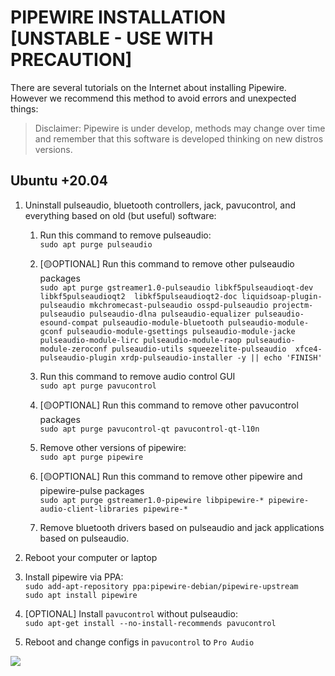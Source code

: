 # PIPEWIRE INSTALLATION [UNSTABLE - USE WITH PRECAUTION]

There are several tutorials on the Internet about installing Pipewire. However we recommend this method to avoid errors and unexpected things:

> Disclaimer: Pipewire is under develop, methods may change over time and remember that this software is developed thinking on new distros versions.

## Ubuntu +20.04

1. Uninstall pulseaudio, bluetooth controllers, jack, pavucontrol, and everything based on old (but useful) software:
   1. Run this command to remove pulseaudio:<br>  `sudo apt purge pulseaudio`
   
   2. [🟡OPTIONAL] Run this command to remove other pulseaudio packages <br> `sudo apt purge gstreamer1.0-pulseaudio libkf5pulseaudioqt-dev libkf5pulseaudioqt2  libkf5pulseaudioqt2-doc liquidsoap-plugin-pulseaudio mkchromecast-pulseaudio osspd-pulseaudio projectm-pulseaudio pulseaudio-dlna pulseaudio-equalizer pulseaudio-esound-compat pulseaudio-module-bluetooth pulseaudio-module-gconf pulseaudio-module-gsettings pulseaudio-module-jacke pulseaudio-module-lirc pulseaudio-module-raop pulseaudio-module-zeroconf pulseaudio-utils squeezelite-pulseaudio  xfce4-pulseaudio-plugin xrdp-pulseaudio-installer -y || echo 'FINISH'`
   
   3. Run this command to remove audio control GUI <br> `sudo apt purge pavucontrol`
   
   4. [🟡OPTIONAL] Run this command to remove other pavucontrol packages <br> `sudo apt purge pavucontrol-qt pavucontrol-qt-l10n`

   5. Remove other versions of pipewire: <br>`sudo apt purge pipewire`
   
   6. [🟡OPTIONAL] Run this command to remove other pipewire and pipewire-pulse packages <br> `sudo apt purge gstreamer1.0-pipewire libpipewire-* pipewire-audio-client-libraries pipewire-*`
   
   7. Remove bluetooth drivers based on pulseaudio and jack applications based on pulseaudio.
   
2. Reboot your computer or laptop
3. Install pipewire via PPA:<br> `sudo add-apt-repository ppa:pipewire-debian/pipewire-upstream` <br> `sudo apt install pipewire`
4. [OPTIONAL] Install `pavucontrol` without pulseaudio: <br>`sudo apt-get install --no-install-recommends pavucontrol`
5. Reboot and change configs in `pavucontrol` to `Pro Audio`

 ![](https://imgur.com/514XIgR.png)
